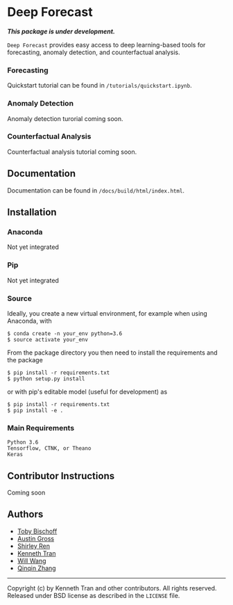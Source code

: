# Deep Forecast 

***This package is under development.***

```Deep Forecast``` provides easy access to deep learning-based tools for forecasting, anomaly detection, and counterfactual analysis.

### Forecasting
Quickstart tutorial can be found in ```/tutorials/quickstart.ipynb```.

### Anomaly Detection
Anomaly detection turorial coming soon.

### Counterfactual Analysis
Counterfactual analysis tutorial coming soon.

## Documentation
Documentation can be found in ```/docs/build/html/index.html```.

## Installation
### Anaconda
Not yet integrated

### Pip
Not yet integrated

### Source
Ideally, you create a new virtual environment, for example when using Anaconda, with
```
$ conda create -n your_env python=3.6
$ source activate your_env
```
From the package directory you then need to install the requirements and the package
```
$ pip install -r requirements.txt
$ python setup.py install
```
or with pip's editable model (useful for development) as
```
$ pip install -r requirements.txt
$ pip install -e .
```

### Main Requirements
```
Python 3.6
Tensorflow, CTNK, or Theano
Keras
```

## Contributor Instructions
Coming soon

## Authors
- [Toby Bischoff](tobischo@microsoft.com)
- [Austin Gross](augross@microsoft.com)
- [Shirley Ren](shirleyr@microsoft.com)
- [Kenneth Tran](ktran@microsoft.com)
- [Will Wang](will.wang@microsoft.com)
- [Qinqin Zhang](qinzh@microsoft.com)
____
Copyright (c) by Kenneth Tran and other contributors. All rights reserved.  Released under BSD license as described in the `LICENSE` file.
